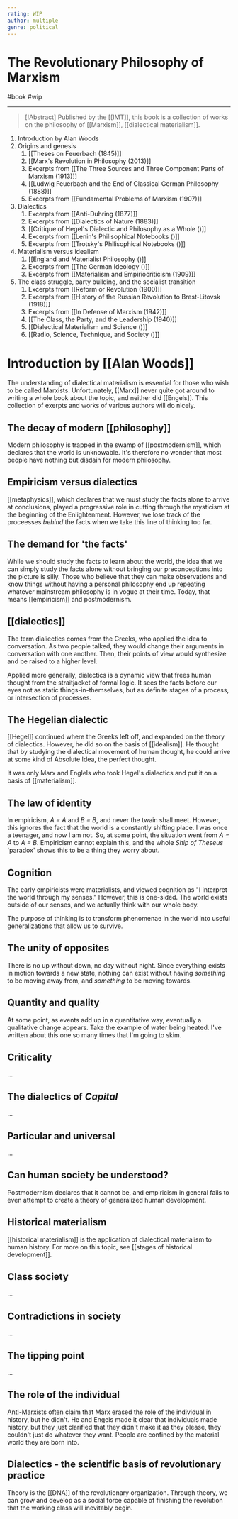 ```yaml
---
rating: WIP
author: multiple
genre: political
---
```

# The Revolutionary Philosophy of Marxism
#book #wip

---
> [!Abstract]
> Published by the [[IMT]], this book is a collection of works on the philosophy of [[Marxism]], [[dialectical materialism]]. 

1. Introduction by Alan Woods
2. Origins and genesis
	1. [[Theses on Feuerbach (1845)]]
	2. [[Marx's Revolution in Philosophy (2013)]]
	3. Excerpts from  [[The Three Sources and Three Component Parts of Marxism (1913)]]
	4. [[Ludwig Feuerbach and the End of Classical German Philosophy (1888)]]
	5. Excerpts from [[Fundamental Problems of Marxism (1907)]]
3. Dialectics
	1. Excerpts from [[Anti-Duhring (1877)]]
	2. Excerpts from [[Dialectics of Nature (1883)]]
	3. [[Critique of Hegel's Dialectic and Philosophy as a Whole ()]]
	4. Excerpts from [[Lenin's Philisophical Notebooks ()]]
	5. Excerpts from [[Trotsky's Philisophical Notebooks ()]]
4. Materialism versus idealism
	1. [[England and Materialist Philosophy ()]]
	2. Excerpts from [[The German Ideology ()]]
	3. Excerpts from [[Materialism and Empiriocriticism (1909)]]
5. The class struggle, party building, and the socialist transition
	1. Excerpts from [[Reform or Revolution (1900)]]
	2. Excerpts from [[History of the Russian Revolution to Brest-Litovsk (1918)]]
	3. Excerpts from [[In Defense of Marxism (1942)]]
	4. [[The Class, the Party, and the Leadership (1940)]]
	5. [[Dialectical Materialism and Science ()]]
	6. [[Radio, Science, Technique, and Society ()]]

# Introduction by [[Alan Woods]]
The understanding of dialectical materialism is essential for those who wish to be called Marxists. Unfortunately, [[Marx]] never quite got around to writing a whole book about the topic, and neither did [[Engels]]. This collection of exerpts and works of various authors will do nicely. 

## The decay of modern [[philosophy]]
Modern philosophy is trapped in the swamp of [[postmodernism]], which declares that the world is unknowable. It's therefore no wonder that most people have nothing but disdain for modern philosophy. 

## Empiricism versus dialectics
[[metaphysics]], which declares that we must study the facts alone to arrive at conclusions, played a progressive role in cutting through the mysticism at the beginning of the Enlightenment. However, we lose track of the proceesses *behind* the facts when we take this line of thinking too far. 

## The demand for 'the facts'
While we should study the facts to learn about the world, the idea that we can simply study the facts alone without bringing our preconceptions into the picture is silly. Those who believe that they can make observations and know things without having a personal philosophy end up repeating whatever mainstream philosophy is in vogue at their time. Today, that means [[empiricism]] and postmodernism. 

## [[dialectics]]
The term dialiectics comes from the Greeks, who applied the idea to conversation. As two people talked, they would change their arguments in conversation with one another. Then, their points of view would synthesize and be raised to a higher level. 

Applied more generally, dialectics is a dynamic view that frees human thought from the straitjacket of formal logic. It sees the facts before our eyes not as static things-in-themselves, but as definite stages of a process, or intersection of processes. 

## The Hegelian dialectic
[[Hegel]] continued where the Greeks left off, and expanded on the theory of dialectics. However, he did so on the basis of [[idealism]]. He thought that by studying the dialectical movement of human thought, he could arrive at some kind of Absolute Idea, the perfect thought. 

It was only Marx and Englels who took Hegel's dialectics and put it on a basis of [[materialism]]. 

## The law of identity
In empiricism, *A = A* and *B = B*, and never the twain shall meet. However, this ignores the fact that the world is a constantly shifting place. I was once a teenager, and now I am not. So, at some point, the situation went from *A = A* to *A = B*. Empiricism cannot explain this, and the whole *Ship of Theseus* 'paradox' shows this to be a thing they worry about. 

## Cognition
The early empiricists were materialists, and viewed cognition as "I interpret the world through my senses." However, this is one-sided. The world exists outside of our senses, and we actually think with our whole body.

The purpose of thinking is to transform phenomenae in the world into useful generalizations that allow us to survive. 

## The unity of opposites
There is no up without down, no day without night. Since everything exists in motion towards a new state, nothing can exist without having *something* to be moving away from, and *something* to be moving towards. 

## Quantity and quality
At some point, as events add up in a quantitative way, eventually a qualitative change appears. Take the example of water being heated. I've written about this one so many times that I'm going to skim. 

## Criticality
...

## The dialectics of *Capital*
...

## Particular and universal
...

## Can human society be understood?
Postmodernism declares that it cannot be, and empiricism in general fails to even attempt to create a theory of generalized human development. 

## Historical materialism
[[historical materialism]] is the application of dialectical materialism to human history. For more on this topic, see [[stages of historical development]]. 

## Class society
...

## Contradictions in society
...

## The tipping point
...

## The role of the individual
Anti-Marxists often claim that Marx erased the role of the individual in history, but he didn't. He and Engels made it clear that individuals made history, but they just clarified that they didn't make it as they please, they couldn't just do whatever they want. People are confined by the material world they are born into. 

## Dialectics - the scientific basis of revolutionary practice
Theory is the [[DNA]] of the revolutionary organization. Through theory, we can grow and develop as a social force capable of finishing the revolution that the working class will inevitably begin.



